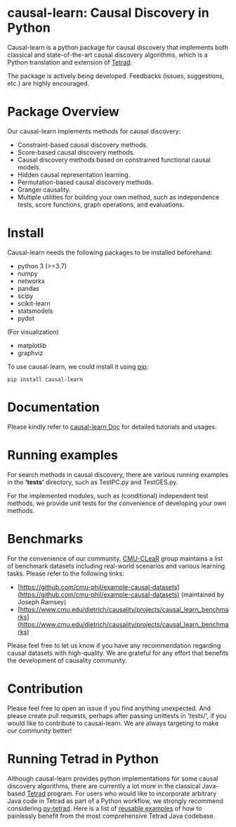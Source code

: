 # causal-learn: Causal Discovery in Python

Causal-learn is a python package for causal discovery that implements both classical and state-of-the-art causal discovery algorithms, which is a Python translation and extension of [Tetrad](https://github.com/cmu-phil/tetrad).

The package is actively being developed. Feedbacks (issues, suggestions, etc.) are highly encouraged.

# Package Overview

Our causal-learn implements methods for causal discovery:

* Constraint-based causal discovery methods.
* Score-based causal discovery methods.
* Causal discovery methods based on constrained functional causal models.
* Hidden causal representation learning.
* Permutation-based causal discovery methods.
* Granger causality.
* Multiple utilities for building your own method, such as independence tests, score functions, graph operations, and evaluations.

# Install

Causal-learn needs the following packages to be installed beforehand:

* python 3 (>=3.7)
* numpy
* networkx
* pandas
* scipy
* scikit-learn
* statsmodels
* pydot

(For visualization)

* matplotlib
* graphviz

To use causal-learn, we could install it using [pip](https://pypi.org/project/causal-learn/):

```
pip install causal-learn
```


# Documentation

Please kindly refer to [causal-learn Doc](https://causal-learn.readthedocs.io/en/latest/) for detailed tutorials and usages.

# Running examples

For search methods in causal discovery, there are various running examples in the **‘tests’** directory, such as TestPC.py and TestGES.py.

For the implemented modules, such as (conditional) independent test methods, we provide unit tests for the convenience of developing your own methods.

# Benchmarks

For the convenience of our community, [CMU-CLeaR](https://www.cmu.edu/dietrich/causality) group maintains a list of benchmark datasets including real-world scenarios and various learning tasks. Please refer to the following links:

* [https://github.com/cmu-phil/example-causal-datasets](https://github.com/cmu-phil/example-causal-datasets) (maintained by Joseph Ramsey)
* [https://www.cmu.edu/dietrich/causality/projects/causal_learn_benchmarks](https://www.cmu.edu/dietrich/causality/projects/causal_learn_benchmarks)

Please feel free to let us know if you have any recommendation regarding causal datasets with high-quality. We are grateful for any effort that benefits the development of causality community.


# Contribution

Please feel free to open an issue if you find anything unexpected.
And please create pull requests, perhaps after passing unittests in 'tests/', if you would like to contribute to causal-learn.
We are always targeting to make our community better!

# Running Tetrad in Python

Although causal-learn provides python implementations for some causal discovery algorithms, there are currently a lot more in the classical Java-based [Tetrad](https://github.com/cmu-phil/tetrad) program. For users who would like to incorporate arbitrary Java code in Tetrad as part of a Python workflow, we strongly recommend considering [py-tetrad](https://github.com/cmu-phil/py-tetrad). Here is a list of [reusable examples](https://github.com/cmu-phil/py-tetrad/tree/main/pytetrad) of how to painlessly benefit from the most comprehensive Tetrad Java codebase.
